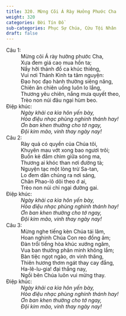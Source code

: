 ```yaml
---
title: 320. Mừng Cõi Á Rày Hưởng Phước Cha
weight: 320
categories: Đời Tín Đồ
sub-categories: Phục Sự Chúa, Cứu Tội Nhân
draft: false
---
```

<dl><dt>Câu 1:</dt><dd data-verse="1">Mừng cõi Á rày hưởng phước Cha, <br/>Xưa đem giá cao mua hồn ta; <br/>Nầy hỡi thánh đồ ca khúc thiêng, <br/>Vui nơi Thánh Kinh ta tâm nguyện: <br/>Đạo học đạo hành thường siêng năng, <br/>Chiên ăn chiên uống luôn lo lắng, <br/>Thương yêu chiên, nắng mưa quyết theo, <br/>Trèo non núi đâu ngại hùm beo. </dd><dt>Điệp khúc:</dt><dd data-chorus="1"><em>Ngày khải ca kìa hôn yến bày, <br/>Hòa điệu nhạc phùng nghinh thánh hay! <br/>Ơn ban khen thưởng cho tớ ngay, <br/>Đội kim mão, vinh thay ngày nay! </em></dd><dt>Câu 2:</dt><dd data-verse="2">Rày quả có quyền của Chúa tôi, <br/>Khuyên mau vớt xong bao ngươi trôi; <br/>Buồn kẻ đắm chìm giữa sóng ma, <br/>Thương ai khóc than nơi đường tà; <br/>Nguyện tạc một lòng trừ Sa-tan, <br/>Lo đem dân chúng ra nơi sáng, <br/>Chân Phao-lô dõi theo ớ ai, <br/>Trèo non núi chỉ ngại đường gai. </dd><dt>Điệp khúc:</dt><dd data-chorus="1"><em>Ngày khải ca kìa hôn yến bày, <br/>Hòa điệu nhạc phùng nghinh thánh hay! <br/>Ơn ban khen thưởng cho tớ ngay, <br/>Đội kim mão, vinh thay ngày nay! </em></dd><dt>Câu 3:</dt><dd data-verse="3">Mừng nghe tiếng kèn Chúa tái lâm, <br/>Hoan nghinh Chúa Con reo đồng âm; <br/>Đàn trổi tiếng hòa khúc xướng ngâm, <br/>Vua ban thưởng phân minh không lầm; <br/>Bàn tiệc ngọt ngào, ơn vinh thăng, <br/>Thiên hương thơm ngát thay cay đắng, <br/>Ha-lê-lu-gia! đại thắng nay, <br/>Ngồi bên Chúa luôn vui mừng thay. </dd><dt>Điệp khúc:</dt><dd data-chorus="1"><em>Ngày khải ca kìa hôn yến bày, <br/>Hòa điệu nhạc phùng nghinh thánh hay! <br/>Ơn ban khen thưởng cho tớ ngay, <br/>Đội kim mão, vinh thay ngày nay! </em></dd></dl>